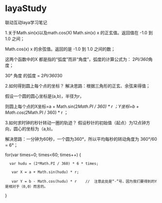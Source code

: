 # layaStudy
联动互动laya学习笔记

1.关于Math.sin(x)以及math.cos(X)
Math.sin(x)      x 的正玄值。返回值在 -1.0 到 1.0 之间；

 

Math.cos(x)    x 的余弦值。返回的是 -1.0 到 1.0 之间的数；

这两个函数中的X 都是指的“弧度”而非“角度”，弧度的计算公式为： 2*PI/360*角度；

30° 角度 的弧度 = 2*PI/360*30

 

2.如何得到圆上每个点的坐标？
解决思路：根据三角形的正玄、余弦来得值；

假设一个圆的圆心坐标是(a,b)，半径为r，

则圆上每个点的X坐标=a + Math.sin(2*Math.PI / 360) * r ；Y坐标=b + Math.cos(2*Math.PI / 360) * r ；

 

3.如何求时钟的秒针转动一圈的轨迹？
假设秒针的初始值（起点）为12点钟方向，圆心的坐标为（a,b)。

解决思路：一分钟为60秒，一个圆为360°，所以平均每秒的转动角度为 360°/60 = 6°；

 

for(var times=0; times<60; times++) {

      var hudu = (2*Math.PI / 360) * 6 * times;

       var X = a + Math.sin(hudu) * r;

       var Y = b - Math.cos(hudu) * r    //  注意此处是“-”号，因为我们要得到的Y是相对于（0,0）而言的。

}
